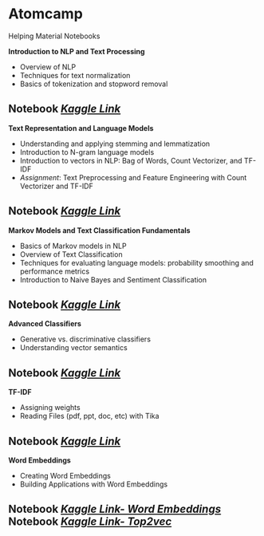 # Atomcamp
Helping Material Notebooks 

**Introduction to NLP and Text Processing**
*  Overview of NLP
*  Techniques for text normalization
*  Basics of tokenization and stopword removal

**Notebook** *[Kaggle Link](https://www.kaggle.com/code/immuhammadumair/introduction-to-nlp-and-text-processing)*
---
**Text Representation and Language Models**
*  Understanding and applying stemming and lemmatization
*  Introduction to N-gram language models
*  Introduction to vectors in NLP: Bag of Words, Count Vectorizer, and TF-IDF
*  *Assignment*: Text Preprocessing and Feature Engineering with Count Vectorizer and TF-IDF

**Notebook** *[Kaggle Link](https://www.kaggle.com/code/immuhammadumair/text-representation-and-language-models)*
---
**Markov Models and Text Classification Fundamentals**
*  Basics of Markov models in NLP
*  Overview of Text Classification
*  Techniques for evaluating language models: probability smoothing and performance metrics
*  Introduction to Naive Bayes and Sentiment Classification
  
**Notebook** *[Kaggle Link](https://www.kaggle.com/code/immuhammadumair/markov-models-and-text-classification-fundamentals)*
---

**Advanced Classifiers**
*  Generative vs. discriminative classifiers
*  Understanding vector semantics 

**Notebook** *[Kaggle Link]([/kaggle/working/](https://www.kaggle.com/code/immuhammadumair/advanced-classifiers-assignment))*
---

**TF-IDF**
*  Assigning weights
*  Reading Files (pdf, ppt, doc, etc) with Tika 

**Notebook** *[Kaggle Link]([/kaggle/working/](https://www.kaggle.com/code/immuhammadumair/tfidf))*
---
**Word Embeddings**
*  Creating Word Embeddings
*  Building Applications with Word Embeddings 

**Notebook** *[Kaggle Link- Word Embeddings]([/kaggle/working/](https://www.kaggle.com/code/immuhammadumair/word-embeddings))*
**Notebook** *[Kaggle Link- Top2vec]([/kaggle/working/](https://www.kaggle.com/code/immuhammadumair/top2vec))*
---
